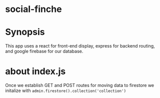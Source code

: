 # social-finche

# Synopsis
This app uses a react for front-end display, express for backend routing, and google firebase for our database. 

# about index.js
Once we establish GET and POST routes for moving data to firestore we initalize with `admin.firestore().collection('collection')`